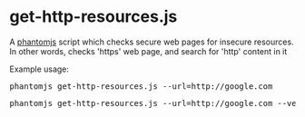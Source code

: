 get-http-resources.js
=====================

A [phantomjs](http://phantomjs.org/) script which checks secure web pages for insecure resources. In other words, checks 'https' web page, and search for 'http' content in it

Example usage:
<pre>
phantomjs get-http-resources.js --url=http://google.com
</pre>

<pre>
phantomjs get-http-resources.js --url=http://google.com --verbose=true
</pre>
